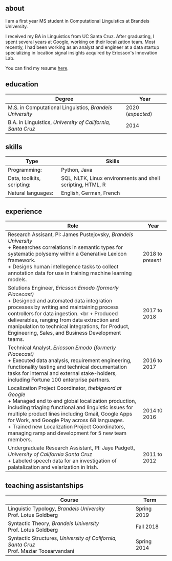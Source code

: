 
## about

I am a first year MS student in Computational Linguistics at Brandeis University.

I received my BA in Linguistics from UC Santa Cruz. After graduating, I spent several years at Google, working on their localization team. Most recently, I had been working as an analyst and engineer at a data startup specializing in location signal insights acquired by  Ericsson's Innovation Lab. 

You can find my resume [here](https://drive.google.com/file/d/17WR2KPTMRGhDT7RAUF55bfVEADMqCX-u/view?usp=sharing). 

## education

| Degree  |  Year |
|------|-------|
|  M.S. in Computational Linguistics, *Brandeis University* | 2020 (*expected*)   |
| B.A. in Linguistics, *University of California, Santa Cruz*  | 2014  |

## skills

| Type  |Skills   |
|---------|------|
| Programming:  |  Python, Java |
| Data, toolkits, scripting:  | SQL, NLTK, Linux environments and shell scripting, HTML, R  |
| Natural languages:  | English, German, French  |

## experience

| Role  | Year   |
|---------|------|
| Research Assisant, PI: James Pustejovsky, *Brandeis University* <br> + Researches correlations in semantic types for systematic polysemy within a Generative Lexicon framework. <br> + Designs human intellegence tasks to collect annotation data for use in training machine learning models. | 2018 to *present* |
| Solutions Engineer,  *Ericsson Emodo (formerly Placecast)* <br> + Designed and automated data integration processes by writing and maintaining process controllers for data ingestion. <br + Produced deliverables, ranging from data extraction and manipulation to technical integrations, for Product, Engineering, Sales, and Business Development teams. |2017 to 2018|
| Technical Analyst,  *Ericsson Emodo (formerly Placecast)* <br> + Executed data analysis, requirement engineering, functionality testing and technical documentation tasks for internal and external stake-holders, including Fortune 100 enterprise partners. |2016 to 2017|
|Localization Project Coordinator, *thebigword at Google* <br> + Managed end to end global localization production, including triaging functional and linguistic issues for multiple product lines including Gmail, Google Apps for Work, and Google Play across 68 languages. <br> + Trained new Localization Project Coordinators, managing ramp and development for 5 new team members.| 2014 t0 2016|
|Undergraduate Research Assistant, PI: Jaye Padgett, *University of California Santa Cruz* <br> + Labeled speech data for an investigation of palatalization and velarization in Irish. |2011 to 2012|

## teaching assistantships

| Course  | Term   |
|---------|------|
| Linguistic Typology, *Brandeis University* <br> Prof. Lotus Goldberg |  Spring 2019 |
| Syntactic Theory,  *Brandeis University* <br> Prof. Lotus Goldberg | Fall 2018  |
| Syntactic Structures, *University of California, Santa Cruz* <br> Prof. Maziar Toosarvandani| Spring 2014  |
